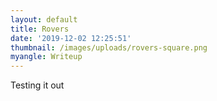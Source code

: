 ```yaml
---
layout: default
title: Rovers
date: '2019-12-02 12:25:51'
thumbnail: /images/uploads/rovers-square.png
myangle: Writeup
---
```

Testing it out
